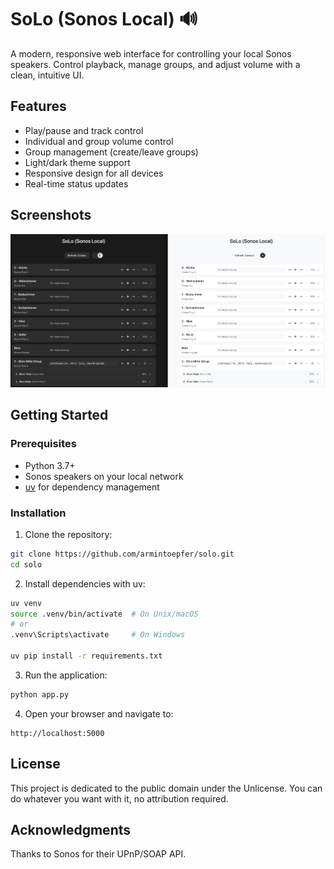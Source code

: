 # SoLo (Sonos Local) 🔊

A modern, responsive web interface for controlling your local Sonos speakers.
Control playback, manage groups, and adjust volume with a clean, intuitive UI.

## Features

- Play/pause and track control
- Individual and group volume control
- Group management (create/leave groups)
- Light/dark theme support
- Responsive design for all devices
- Real-time status updates

## Screenshots

<img src="docs/imgs/screenshot.png" alt="SoLo Screenshot dark" width="800px">

## Getting Started

### Prerequisites

- Python 3.7+
- Sonos speakers on your local network
- [uv](https://github.com/astral-sh/uv) for dependency management

### Installation

1. Clone the repository:
```bash
git clone https://github.com/armintoepfer/solo.git
cd solo
```

2. Install dependencies with uv:
```bash
uv venv
source .venv/bin/activate  # On Unix/macOS
# or
.venv\Scripts\activate     # On Windows

uv pip install -r requirements.txt
```

3. Run the application:
```bash
python app.py
```

4. Open your browser and navigate to:
```
http://localhost:5000
```

## License

This project is dedicated to the public domain under the Unlicense. You can do
whatever you want with it, no attribution required.

## Acknowledgments

Thanks to Sonos for their UPnP/SOAP API.
